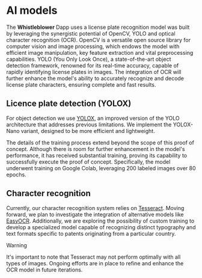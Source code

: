 # AI models

The **Whistleblower** Dapp uses a license plate recognition model was built by leveraging the synergistic potential of OpenCV, YOLO and optical character recognition (OCR). OpenCV is a versatile open source library for computer vision and image processing, which endows the model with efficient image manipulation, key feature extraction and vital preprocessing capabilities. YOLO (You Only Look Once), a state-of-the-art object detection framework, renowned for its real-time accuracy, capable of rapidly identifying license plates in images. The integration of OCR will further enhance the model's ability to accurately recognize and decode license plate characters, ensuring complete and fast results.

## Licence plate detection (YOLOX)

For object detection we use [YOLOX](https://github.com/Megvii-BaseDetection/YOLOX), an improved version of the YOLO architecture that addresses previous limitations. We implement the YOLOX-Nano variant, designed to be more efficient and lightweight.

The details of the training process extend beyond the scope of this proof of concept. Although there is room for further enhancement in the model's performance, it has received substantial training, proving its capability to successfully execute the proof of concept. Specifically, the model underwent training on Google Colab, leveraging 200 labeled images over 80 epochs.

## Character recognition

Currently, our character recognition system relies on [Tesseract](https://github.com/tesseract-ocr/tesseract). Moving forward, we plan to investigate the integration of alternative models like [EasyOCR](https://github.com/JaidedAI/EasyOCR). Additionally, we are exploring the possibility of custom training to develop a specialized model capable of recognizing distinct typography and text formats specific to patents originating from a particular country.

> [!WARNING]
> It's important to note that Tesseract may not perform optimally with all types of images. Ongoing efforts are in place to refine and enhance the OCR model in future iterations.
